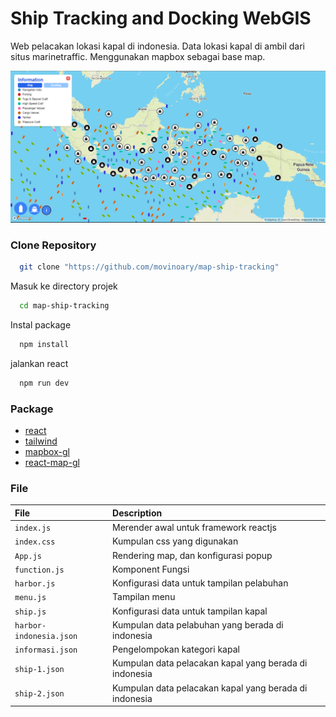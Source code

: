 # Ship Tracking and Docking WebGIS

Web pelacakan lokasi kapal di indonesia. Data lokasi kapal di ambil dari situs marinetraffic. Menggunakan mapbox sebagai base map.

![Desain](https://github.com/movinoary/map-ship-tracking/blob/master/src/assets/desain.png?raw=true)

### Clone Repository

```bash
  git clone "https://github.com/movinoary/map-ship-tracking"
```

Masuk ke directory projek

```bash
  cd map-ship-tracking
```

Instal package

```bash
  npm install
```

jalankan react

```bash
  npm run dev
```

### Package

- [react](https://react.dev/)
- [tailwind](https://tailwindcss.com/)
- [mapbox-gl](https://www.mapbox.com/)
- [react-map-gl](https://urbica.github.io/react-map-gl/)

### File

| File                    | Description                                            |
| :---------------------- | :----------------------------------------------------- |
| `index.js`              | Merender awal untuk framework reactjs                  |
| `index.css`             | Kumpulan css yang digunakan                            |
| `App.js`                | Rendering map, dan konfigurasi popup                   |
| `function.js`           | Komponent Fungsi                                       |
| `harbor.js`             | Konfigurasi data untuk tampilan pelabuhan              |
| `menu.js`               | Tampilan menu                                          |
| `ship.js`               | Konfigurasi data untuk tampilan kapal                  |
| `harbor-indonesia.json` | Kumpulan data pelabuhan yang berada di indonesia       |
| `informasi.json`        | Pengelompokan kategori kapal                           |
| `ship-1.json`           | Kumpulan data pelacakan kapal yang berada di indonesia |
| `ship-2.json`           | Kumpulan data pelacakan kapal yang berada di indonesia |
